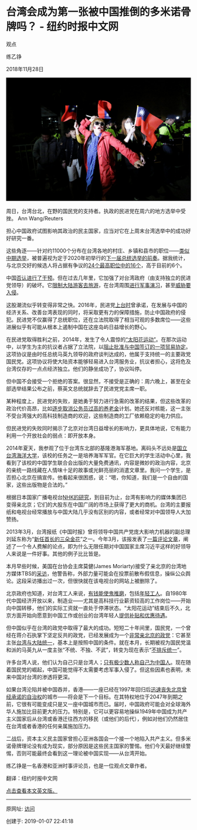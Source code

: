 # 台湾会成为第一张被中国推倒的多米诺骨牌吗？ - 纽约时报中文网

观点

练乙铮

2018年11月28日

![图20190107-9台湾](图20190107-9台湾.png)

周日，台湾台北，在野的国民党的支持者。执政的民进党在周六的地方选举中受挫。 Ann Wang/Reuters

担心中国政府试图影响其政治的民主国家，应当对它在上周末台湾选举中的成功好好研究一番。

这些角逐——针对约11000个分布在台湾各地的村庄、乡镇和县市的职位——[类似中期选举](https://cn.nytimes.com/asia-pacific/20181126/taiwan-election-results/)，被普遍视为定于2020年初举行的[下一届总统选举的前奏](https://asia.nikkei.com/Politics/Local-elections-in-Taiwan-set-stage-for-2020-presidential-race)。据我统计，与北京交好的候选人将占据有争议的[24个最高职位中的16个](http://focustaiwan.tw/news/aipl/201811250006.aspx)，高于目前的6个。

中国[否认进行了干预](https://www.voacantonese.com/a/reactions-on-china-and-taiwan-election-20181101/4638293.html)。但在过去几年里，它加强了对台湾政府（由支持独立的民进党领导）的破坏。它[限制大陆游客去旅游](https://jingtravel.com/china-expands-tourism-ban-to-taiwan/)，在台湾周围[进行](https://www.reuters.com/article/us-china-defence-taiwan/china-again-flies-bombers-around-taiwan-idUSKBN1IC0O6)[军事演习](https://www.reuters.com/article/us-china-defence-taiwan/china-again-flies-bombers-around-taiwan-idUSKBN1IC0O6)，甚至[威胁要入侵](https://www.reuters.com/article/us-china-parliament-taiwan/china-warns-taiwan-it-wont-tolerate-separatist-activities-idUSKBN1GH00D)。

这股潮流似乎转变得非常之快。2016年，民进党[上台时](https://www.uscc.gov/sites/default/files/Research/Taiwan%27s%20Elections%20Issue%20Brief_0.pdf)曾承诺，在发展与中国的经济关系、改善台湾表现的同时，将采取更有力的保障措施，防止中国政府的侵犯。民进党不仅赢得了总统职位，还在立法院取得了相当可观的多数席位——这些进展似乎有可能从根本上遏制中国在这座岛屿日益增长的野心。

在民进党取得胜利之前，2014年，发生了令人震惊的[“太阳花运动”](https://www.nytimes.com/2014/04/08/world/asia/concession-offered-taiwan-group-to-end-protest-of-china-trade-pact.html)。在那次运动中，以学生为主的抗议者占据了立法院，以[阻止批准与中国签订的一项贸易协定](http://focustaiwan.tw/news/aipl/201404070039.aspx)。这项协议是由时任总统马英九领导的政府谈判达成的，他属于支持统一的主要政党国民党。这项协议将使大陆资本能够轻易进入台湾服务业，抗议者担心，这将危及台湾仅存的一点点经济独立。他们的静坐成功了，协议叫停。

但中国不会接受一个拒绝的答案。很显然，不接受是正确的：周六晚上，甚至在全部选举结果公布之前，蔡英文总统就辞去了民进党党主席一职。

某种程度上，民进党的失败，是她勇于努力进行急需的改革的结果，但这些改革的政治代价高昂，比如[逐步取消公务员过高的养老金](https://taiwaninsight.org/2017/07/19/pension-reform-made-in-taiwan/)计划。她还反对核能，这一主张不受台湾强大的高科技制造商的欢迎，这些制造商的工厂依赖稳定的电力供应。

但民进党的失败同时揭示了北京对台湾日益增长的影响力，更具体地说，它有能力利用一个开放社会的弱点：即开放本身。

2014年夏天，我参观了位于台湾东北部的基隆港海军基地。离码头不远处是[国立台湾海洋大学](https://www.ntou.edu.tw/bin/home.php)，该校的任务之一是培养海军军官。在它巨大的学生活动中心里，我看到了该校的中国学生联合会出版的大量免费通讯，内容是微妙的政治内容，北京的亲统一路线藏在人情味十足的故事或光鲜亮丽的消遣文章里。我问一个学生，是否担心北京在搞宣传。他看起来很困惑，说：“嗯，你知道，我们是一个自由的国家，这些出版物是合法的。”

根据日本国家广播电视台[NHK的研究](https://www.nhk.or.jp/bunken/english/reports/pdf/report_14020101.pdf)，到目前为止，台湾有影响力的媒体集团已变得亲北京；它们的大股东在中国广阔的市场上获得了更大的商机。台湾的主要报纸和电视台经常播放与中国大陆几乎没有区别的内容，或者经常对中国领导人大加赞扬。  

2013年3月，台湾报纸《中国时报》曾将领导中国共产党庞大影响力机器的副总理刘延东称为“[新任首长的三朵金花](https://tw.news.yahoo.com/amphtml/%E6%96%B0%E4%BB%BB%E9%A6%96%E9%95%B7-%E4%B8%89%E6%9C%B5%E9%87%91%E8%8A%B1-213000577.html)”之一。今年3月，该报发表了[一篇评论文章](https://www.chinatimes.com/newspapers/20180305000524-260109)，阐述了一个令人费解的论点，即为什么无限任期对中国国家主席习近平这样的好领导人来说是一件好事。其他的例子比比皆是。

本月早些时候，美国在台协会主席莫健(James Moriarty)接受了亲北京的台湾地方媒体TBS的[采访](https://www.ait.org.tw/ambassador-james-moriarty-to-visit-taiwan-november-4-10-2018/)，他警告称，外部力量可能会在投票前散布假信息，操纵公众舆论。这段采访播出过一次，但很快就在该电视台的网站上被删除了。

北京政府也知道，对台湾工人来说，[有钱能使鬼推磨](https://www.csmonitor.com/World/Asia-Pacific/2018/0329/Beijing-s-message-for-young-Taiwanese-We-mean-business)，包括[年轻工人](https://www.japantimes.co.jp/news/2018/02/09/business/china-using-economic-incentives-charm-tech-savvy-taiwanese-youth-entrepreneurs/#.W_VSnBqRWhA)。自1980年代中国经济开放以来，制造业——尤其是高科技行业薪资较高的工作岗位——开始向中国转移，他们的实际工资就一直处于停滞状态。“太阳花运动”结束后不久，北京方面开始向愿意到中国工作或创业的台湾年轻人[提供补贴和优惠待遇](https://www.bbc.co.uk/mediacentre/proginfo/2018/29/the-documentary-soft-power-seduction)。

但中国似乎在台湾的政党中取得了最大的成功。短短二十年间里，国民党，一个曾经在蒋介石执掌下坚定反共的政党，已经发展成为一个[非常亲北京的政党](http://www.atimes.com/article/kmt-leader-creates-storm-by-backing-reunification-with-china/)：它甚至主张[台湾与大陆统一](https://www.abc.net.au/news/2015-07-19/taiwan-ruling-party-endorses-pro-china-hung-hsiu-chu/6632092)，基本上是按照中国的条件。就在本月，长期被视为国民党温和派的马英九从一度主张“不统、不独、不武”，转变为现在表示“[不排斥统一](https://www.taiwannews.com.tw/en/news/3571446)”。

许多台湾人说，他们认为自己只是台湾人；[只有极少数人称自己为中国人](http://www.atimes.com/article/taiwanese-chinese-island-states-shifting-identities/)。现在随着国民党的崛起，中国可能觉得不太需要考虑军事入侵了。但这些因素也表明，未来中国对台湾的渗透将更深。

如果台湾沦陷并被中国吞并，香港——一座已经在1997年回归后[迅速丧失北京曾经承诺的自治权](https://cn.nytimes.com/opinion/20170703/china-hong-kong-xi-jinping/)的城市——将会是下一个目标。在其特权地位于2047年到期之前，它很有可能变成只是又一座中国城市而已。届时，中国政府可能会对全球海外华人施加比目前更大的压力。特别是，它可以更容易地操纵1949年中国成为共产主义国家后从台湾或香港迁往西方的移民（或他们的后代），例如对他们仍然居住在台湾或者香港的任何亲属施加压力。  

二战后，资本主义民主国家曾担心亚洲各国会一个接一个地陷入共产主义。但多米诺骨牌理论没有成为现实，部分原因是这些民主国家的警惕。他们今天最好继续警惕，否则可能最终会看到这一理论被中国实现——从台湾开始。

练乙铮是一名香港和亚洲时事评论员，也是一位观点文章作者。

翻译：纽约时报中文网

[点击查看本文英文版。](http://www.nytimes.com/2018/11/27/opinion/taiwan-election-china-interference-domino-theory.html)

---------------------------------------------------


原网址: [访问](https://cn.nytimes.com/opinion/20181128/taiwan-election-china-interference-domino-theory/)

创建于: 2019-01-07 22:41:18
